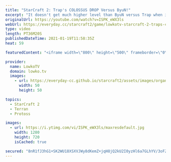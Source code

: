 ```yaml
---
title: "StarCraft 2: Trap's COLOSSUS DROP Versus ByuN!"
excerpt: "It doesn't get much higher level than ByuN versus Trap when it comes to the Terran versus Protoss matchup in StarCraft 2. In this best-of-3 series we see a variety of strategies and approaches to the game.  Support my work on Patreon: http://www.patreon.com/lowkotv Become a YouTube member: https://lowko.tv/join"
originalUrl: https://youtube.com/watch?v=ISPK_eWX3ls
webUrl: https://everyday.cc/starcraft2/game/lowkotv-starcraft-2-traps-colossus-drop-versus-byun/
type: video
length: PT36M20S
publishedDateTime: 2021-01-19T11:58:35Z
heat: 59

featuredContent: "<iframe width=\"800\" height=\"500\" frameborder=\"0\" src=\"https://www.youtube.com/embed/ISPK_eWX3ls\" allow=\"accelerometer; autoplay; encrypted-media; gyroscope; picture-in-picture\" allowfullscreen></iframe>"

provider:
  name: LowkoTV
  domain: lowko.tv
  images:
    - url: https://everyday-cc.github.io/starcraft2/assets/images/organizations/lowko.tv-50x50.jpg
      width: 50
      height: 50

topics:
  - StarCraft 2
  - Terran
  - Protoss

images:
  - url: https://i.ytimg.com/vi/ISPK_eWX3ls/maxresdefault.jpg
    width: 1280
    height: 720
    isCached: true

secured: "8nR1fJ3hG1+SK2WU18XSXVJWy8dKemZ+jqH8jQ2kU2I0yzHl6a7GLhYV/3oFZ24W44u/grytBBrMV8CPUwSEKTVokvGPJOHwR6Prm5IN4qIcuVyDlNrNZ2zyYbzwFpXbULKE7bbz3zbXrnE+m5QJGyslHTfQ4Uo4kGq/3WBI4Rkl2lRTZ8sXa3EicL861kdvhhhcy5dEK+INXD76NXHcJvHzrGoT6WEaQ23m/jSbI4TmOU7GAdIb4dEvPIqEooUCJPar8Knm+//Ymz3yp07Cl+McSsqqu9E6h0TOHo+fHMx+t6Ulwd4d9/YL5cVaBTvCxYiPe8xm4L2GS6B0In9zZCbTdug+f1AGDO2+SHFeQ6BmkjVqM+3zRAyMqz3z8L+vx38yum8WSuBTUr36ECLPJZe6I5VLoW7j1Qep1uZLjCkkg/3uZ2cv9ZPBDbSE/k96;kJjJwm5ufv7moT3z2YrqKw=="
---
```


